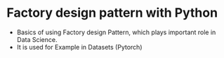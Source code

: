 # Factory design pattern with Python 

- Basics of using Factory design Pattern, which plays important role in Data Science.
- It is used for Example in Datasets (Pytorch) 
